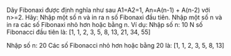 Dãy Fibonaxi được định nghĩa như sau
A1=A2=1, An=A(n-1) + A(n-2) với n>=2.
Hãy:
Nhập một số n và in ra n số Fibonaxi đầu tiên.
Nhập một số n và in ra các số Fibonaxi nhỏ hơn hoặc bằng n.
Ví dụ:
Nhập số n: 10
N số Fibonacci đầu tiên là: [1, 1, 2, 3, 5, 8, 13, 21, 34, 55]

Nhập số n: 20
Các số Fibonacci nhỏ hơn hoặc bằng 20 là: [1, 1, 2, 3, 5, 8, 13]
